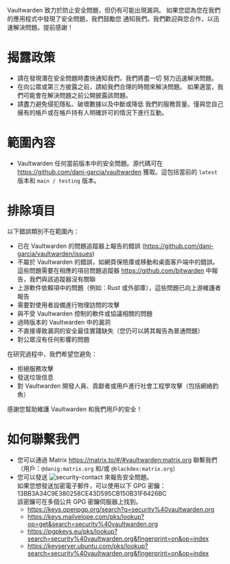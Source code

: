 Vaultwarden 致力於防止安全問題，但仍有可能出現漏洞。
如果您認為您在我們的應用程式中發現了安全問題，我們鼓勵您
通知我們。我們歡迎與您合作，以迅速解決問題。提前感謝！

# 揭露政策

- 請在發現潛在安全問題時盡快通知我們，我們將盡一切
  努力迅速解決問題。
- 在向公眾或第三方披露之前，請給我們合理的時間來解決問題。
  如果適當，我們可能會在解決問題之前公開披露該問題。
- 請盡力避免侵犯隱私、破壞數據以及中斷或降低
  我們的服務質量。僅與您自己擁有的帳戶或在帳戶持有人明確許可的情況下進行互動。

# 範圍內容

- Vaultwarden 任何當前版本中的安全問題。源代碼可在 https://github.com/dani-garcia/vaultwarden 獲取。這包括當前的 `latest` 版本和 `main / testing` 版本。

# 排除項目

以下錯誤類別不在範圍內：

- 已在 Vaultwarden 的問題追蹤器上報告的錯誤 (https://github.com/dani-garcia/vaultwarden/issues)
- 不屬於 Vaultwarden 的錯誤，如網頁保險庫或移動和桌面客戶端中的錯誤。這些問題需要在相應的項目問題追蹤器 https://github.com/bitwarden 中報告，我們與該追蹤器沒有關聯
- 上游軟件依賴項中的問題（例如：Rust 或外部庫），這些問題已向上游維護者報告
- 需要對使用者設備進行物理訪問的攻擊
- 與不受 Vaultwarden 控制的軟件或協議相關的問題
- 過時版本的 Vaultwarden 中的漏洞
- 不直接導致漏洞的安全最佳實踐缺失（您仍可以將其報告為普通問題）
- 對公眾沒有任何影響的問題

在研究過程中，我們希望您避免：

- 拒絕服務攻擊
- 發送垃圾信息
- 對 Vaultwarden 開發人員、貢獻者或用戶進行社會工程學攻擊（包括網絡釣魚）

感謝您幫助維護 Vaultwarden 和我們用戶的安全！

# 如何聯繫我們

- 您可以通過 Matrix https://matrix.to/#/#vaultwarden:matrix.org 聯繫我們（用戶：`@danig:matrix.org` 和/或 `@blackdex:matrix.org`）
- 您可以發送 ![security-contact](/.github/security-contact.gif) 來報告安全問題。<br>
  如果您想發送加密電子郵件，可以使用以下 GPG 密鑰：13BB3A34C9E380258CE43D595CB150B31F6426BC<br>
  該密鑰可在多個公共 GPG 密鑰伺服器上找到。<br>
    * https://keys.openpgp.org/search?q=security%40vaultwarden.org
    * https://keys.mailvelope.com/pks/lookup?op=get&search=security%40vaultwarden.org
    * https://pgpkeys.eu/pks/lookup?search=security%40vaultwarden.org&fingerprint=on&op=index
    * https://keyserver.ubuntu.com/pks/lookup?search=security%40vaultwarden.org&fingerprint=on&op=index
